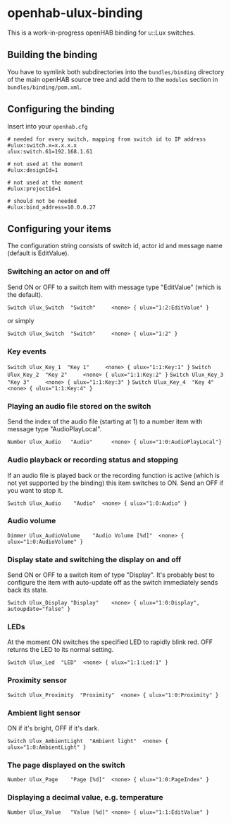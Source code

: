 # openhab-ulux-binding

This is a work-in-progress openHAB binding for u::Lux switches.

## Building the binding

You have to symlink both subdirectories into the `bundles/binding` directory of the main openHAB source tree
and add them to the `modules` section in `bundles/binding/pom.xml`.

## Configuring the binding

Insert into your `openhab.cfg`

	# needed for every switch, mapping from switch id to IP address
	#ulux:switch.x=x.x.x.x
	ulux:switch.61=192.168.1.61

	# not used at the moment
	#ulux:designId=1

	# not used at the moment
	#ulux:projectId=1

	# should not be needed
	#ulux:bind_address=10.0.0.27

## Configuring your items

The configuration string consists of switch id, actor id and message name (default is EditValue).

### Switching an actor on and off

Send ON or OFF to a switch item with message type "EditValue" (which is the default).

`Switch Ulux_Switch  "Switch"     <none> { ulux="1:2:EditValue" }`

or simply

`Switch Ulux_Switch  "Switch"     <none> { ulux="1:2" }`

### Key events

`Switch Ulux_Key_1  "Key 1"     <none> { ulux="1:1:Key:1" }`
`Switch Ulux_Key_2  "Key 2"     <none> { ulux="1:1:Key:2" }`
`Switch Ulux_Key_3  "Key 3"     <none> { ulux="1:1:Key:3" }`
`Switch Ulux_Key_4  "Key 4"     <none> { ulux="1:1:Key:4" }`

### Playing an audio file stored on the switch

Send the index of the audio file (starting at 1) to a number item with message type "AudioPlayLocal". 

`Number Ulux_Audio   "Audio"      <none> { ulux="1:0:AudioPlayLocal"}`

### Audio playback or recording status and stopping

If an audio file is played back or the recording function is active (which is not yet supported
by the binding) this item switches to ON. Send an OFF if you want to stop it.

`Switch Ulux_Audio    "Audio"  <none> { ulux="1:0:Audio" }`

### Audio volume

`Dimmer Ulux_AudioVolume    "Audio Volume [%d]"  <none> { ulux="1:0:AudioVolume" }`

### Display state and switching the display on and off

Send ON or OFF to a switch item of type "Display". It's probably best to configure the
item with auto-update off as the switch immediately sends back its state.

`Switch Ulux_Display "Display"    <none> { ulux="1:0:Display", autoupdate="false" }`

### LEDs

At the moment ON switches the specified LED to rapidly blink red. OFF returns the LED
to its normal setting.

`Switch Ulux_Led  "LED"  <none> { ulux="1:1:Led:1" }`

### Proximity sensor

`Switch Ulux_Proximity  "Proximity"  <none> { ulux="1:0:Proximity" }`

### Ambient light sensor

ON if it's bright, OFF if it's dark.

`Switch Ulux_AmbientLight  "Ambient light"  <none> { ulux="1:0:AmbientLight" }`

### The page displayed on the switch

`Number Ulux_Page    "Page [%d]"  <none> { ulux="1:0:PageIndex" }`

### Displaying a decimal value, e.g. temperature

`Number Ulux_Value   "Value [%d]" <none> { ulux="1:1:EditValue" }`

